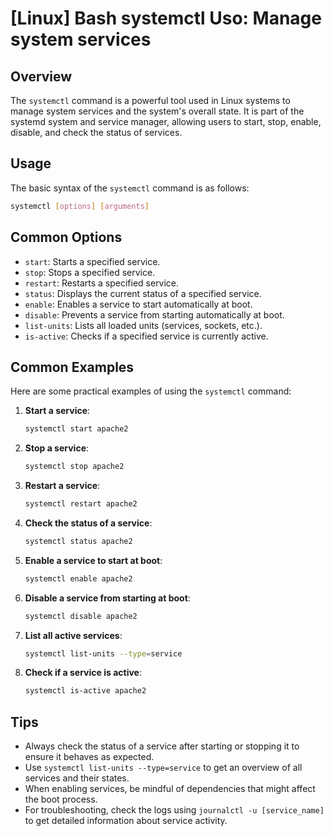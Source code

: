 # [Linux] Bash systemctl Uso: Manage system services

## Overview
The `systemctl` command is a powerful tool used in Linux systems to manage system services and the system's overall state. It is part of the systemd system and service manager, allowing users to start, stop, enable, disable, and check the status of services.

## Usage
The basic syntax of the `systemctl` command is as follows:

```bash
systemctl [options] [arguments]
```

## Common Options
- `start`: Starts a specified service.
- `stop`: Stops a specified service.
- `restart`: Restarts a specified service.
- `status`: Displays the current status of a specified service.
- `enable`: Enables a service to start automatically at boot.
- `disable`: Prevents a service from starting automatically at boot.
- `list-units`: Lists all loaded units (services, sockets, etc.).
- `is-active`: Checks if a specified service is currently active.

## Common Examples
Here are some practical examples of using the `systemctl` command:

1. **Start a service**:
   ```bash
   systemctl start apache2
   ```

2. **Stop a service**:
   ```bash
   systemctl stop apache2
   ```

3. **Restart a service**:
   ```bash
   systemctl restart apache2
   ```

4. **Check the status of a service**:
   ```bash
   systemctl status apache2
   ```

5. **Enable a service to start at boot**:
   ```bash
   systemctl enable apache2
   ```

6. **Disable a service from starting at boot**:
   ```bash
   systemctl disable apache2
   ```

7. **List all active services**:
   ```bash
   systemctl list-units --type=service
   ```

8. **Check if a service is active**:
   ```bash
   systemctl is-active apache2
   ```

## Tips
- Always check the status of a service after starting or stopping it to ensure it behaves as expected.
- Use `systemctl list-units --type=service` to get an overview of all services and their states.
- When enabling services, be mindful of dependencies that might affect the boot process.
- For troubleshooting, check the logs using `journalctl -u [service_name]` to get detailed information about service activity.